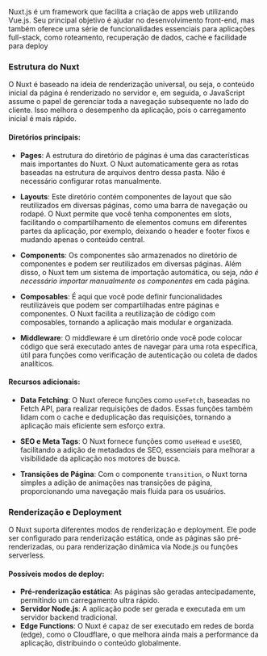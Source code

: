 Nuxt.js é um framework que facilita a criação de apps web utilizando Vue.js. Seu principal objetivo é ajudar no desenvolvimento front-end, mas também oferece uma série de funcionalidades essenciais para aplicações full-stack, como roteamento, recuperação de dados, cache e facilidade para deploy

### Estrutura do Nuxt
O Nuxt é baseado na ideia de renderização universal, ou seja, o conteúdo inicial da página é renderizado no servidor e, em seguida, o JavaScript assume o papel de gerenciar toda a navegação subsequente no lado do cliente. Isso melhora o desempenho da aplicação, pois o carregamento inicial é mais rápido.

#### Diretórios principais:
- **Pages**: A estrutura do diretório de páginas é uma das características mais importantes do Nuxt. O Nuxt automaticamente gera as rotas baseadas na estrutura de arquivos dentro dessa pasta. Não é necessário configurar rotas manualmente.

- **Layouts**: Este diretório contém componentes de layout que são reutilizados em diversas páginas, como uma barra de navegação ou rodapé. O Nuxt permite que você tenha componentes em slots, facilitando o compartilhamento de elementos comuns em diferentes partes da aplicação, por exemplo, deixando o header e footer fixos e mudando apenas o conteúdo central.

- **Components**: Os componentes são armazenados no diretório de componentes e podem ser reutilizados em diversas páginas. Além disso, o Nuxt tem um sistema de importação automática, ou seja, *não é necessário importar manualmente os componentes* em cada página.

- **Composables**: É aqui que você pode definir funcionalidades reutilizáveis que podem ser compartilhadas entre páginas e componentes. O Nuxt facilita a reutilização de código com composables, tornando a aplicação mais modular e organizada.

- **Middleware**: O middleware é um diretório onde você pode colocar código que será executado antes de navegar para uma rota específica, útil para funções como verificação de autenticação ou coleta de dados analíticos.


#### Recursos adicionais:
- **Data Fetching**: O Nuxt oferece funções como `useFetch`, baseadas no Fetch API, para realizar requisições de dados. Essas funções também lidam com o cache e deduplicação das requisições, tornando a aplicação mais eficiente sem esforço extra.

- **SEO e Meta Tags**: O Nuxt fornece funções como `useHead` e `useSEO`, facilitando a adição de metadados de SEO, essenciais para melhorar a visibilidade da aplicação nos motores de busca.

- **Transições de Página**: Com o componente `transition`, o Nuxt torna simples a adição de animações nas transições de página, proporcionando uma navegação mais fluida para os usuários.


### Renderização e Deployment

O Nuxt suporta diferentes modos de renderização e deployment. Ele pode ser configurado para renderização estática, onde as páginas são pré-renderizadas, ou para renderização dinâmica via Node.js ou funções serverless.

#### Possíveis modos de deploy:
- **Pré-renderização estática**: As páginas são geradas antecipadamente, permitindo um carregamento ultra rápido.
- **Servidor Node.js**: A aplicação pode ser gerada e executada em um servidor backend tradicional.
- **Edge Functions**: O Nuxt é capaz de ser executado em redes de borda (edge), como o Cloudflare, o que melhora ainda mais a performance da aplicação, distribuindo o conteúdo globalmente.
